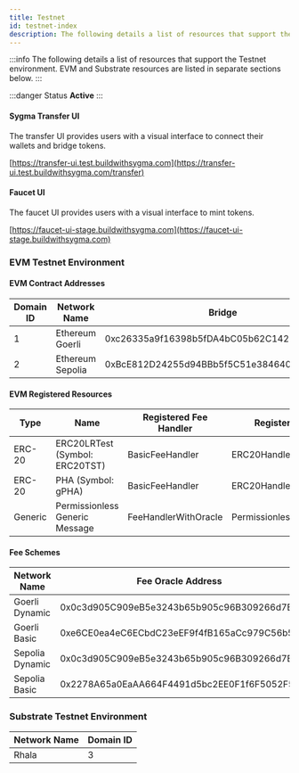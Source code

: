 ```yaml
---
title: Testnet
id: testnet-index
description: The following details a list of resources that support the Testnet environment.
---
```


:::info
The following details a list of resources that support the Testnet environment. EVM and Substrate resources are listed in separate sections below.
:::

:::danger Status
**Active**
:::

#### Sygma Transfer UI

The transfer UI provides users with a visual interface to connect their wallets and bridge tokens.

[https://transfer-ui.test.buildwithsygma.com](https://transfer-ui.test.buildwithsygma.com/transfer)

#### Faucet UI

The faucet UI provides users with a visual interface to mint tokens.

[https://faucet-ui-stage.buildwithsygma.com](https://faucet-ui-stage.buildwithsygma.com)

### EVM Testnet Environment

#### EVM Contract Addresses


| Domain ID | Network Name    | Bridge                                     | Control Segregator                         | Fee Router                                 | Dynamic ERC-20 Fee Handler                    | Dynamic Generic ERC20 Fee Handler                    | ERC-20 Handler                              | ERC-721 Handler                             | Permissionless Generic Handler                            | Permissioned Generic Handler                            |
| --------- | --------------- | ------------------------------------------ | ------------------------------------------ | ------------------------------------------ | ------------------------------------------ | ------------------------------------------ | ------------------------------------------ | ------------------------------------------ | ------------------------------------------ | ------------------------------------------ |
| 1         | Ethereum Goerli | 0xc26335a9f16398b5fDA4bC05b62C1429D8a4d755 | 0x2754646256b845441Aa95a9983d30785c786843F | 0xBcE136Ec4510BA4D748994d057637A5B4FaDb614 | 0xFFe695A0CBB0492942323d8164C9d923c11d087A | 0x307ac28Be1c7225A09D4d93937828Fd7C550CB51 | 0x7Ed4B14a82B2F2C4DfB13DC4Eac00205EDEff6C2 | 0xf6477020C0881879Bb8140089a63122c561a151F | 0x56826b015911E2E14AE64fc5d7996cbDDea906cd | 0x8FBa234373065697dB623F3e3Fe09AA7dbb7E876 |
| 2         | Ethereum Sepolia | 0xBcE812D24255d94BBb5f5C51e384640a492ac178 | 0x6Ce0B56969aE171F893A7E7233A92EDB4C26EfA6 | 0xa7bE76F57329207Ed886281d20DD7DC3804f3d51 | 0x9efbd1BA6F0ed4a6E1f30296e7f231d200906129 | 0xD61bC4532F9E8146922E25b8137D25662feE3f9F | 0xa5b71C034a8370AAF0326a5B646A36A9d7C821E7 | 0x76A4557Bd3bc6088Cc94f8aCb6a8006f1F592B3f | 0x023aE1Eeb892983a26F77D83D8fFf1447dD311aa | 0xc4ECEfc21acD9e52bE384314FCB0cCF08DCdB23b |

#### EVM Registered Resources


| Type    | Name | Registered Fee Handler      | Registered Handler | Bridging Strategy | Resource ID                                                        | Goerli Contract Address                    | Sepolia Contract Address                    | 
| ------- | ------------- | ------------- | ------------- | -------------- | ------------------------------------------------------------------ | ------------------------------------------ | ------------------------------------------ | 
| ERC-20   | ERC20LRTest (Symbol: ERC20TST)  | BasicFeeHandler      | ERC20Handler | Lock/Release   | 0x0000000000000000000000000000000000000000000000000000000000000300 | 0x3F9A68fF29B3d86a6928C44dF171A984F6180009 | 0x7d58589b6C1Ba455c4060a3563b9a0d447Bef9af | 
| ERC-20  | PHA (Symbol: gPHA)     | BasicFeeHandler      | ERC20Handler | Lock/Release      | 0x0000000000000000000000000000000000000000000000000000000000001000 | 0xB376b0Ee6d8202721838e76376e81eEc0e2FE864 | 0x0 |
| Generic | Permissionless Generic Message      | FeeHandlerWithOracle     | PermissionlessGenericHandler | GMP            | 0x0000000000000000000000000000000000000000000000000000000000000500 | N/A                                        | N/A                                        | N/A                                        | 0x0

#### Fee Schemes

Network Name | Fee Oracle Address                                                      | Fee Type   | Fee Percent/Amount | Gas Amount |
| ------- | ------------------------------------------------------------------ | ---------- | ------------------ | ------ |
Goerli Dynamic | 0x0c3d905C909eB5e3243b65b905c96B309266d7BB | Fee oracle | 3% | 100000 |
Goerli Basic | 0xe6CE0ea4eC6ECbdC23eEF9f4fB165aCc979C56b5 | Base fee   | 0.001 ETH | |
Sepolia Dynamic | 0x0c3d905C909eB5e3243b65b905c96B309266d7BB | Fee oracle   | 3% | 100000 |
Sepolia Basic | 0x2278A65a0EaAA664F4491d5bc2EE0F1f6F5052F5 | Base fee   | 0.001 ETH | |

### Substrate Testnet Environment

| Network Name                                                        | Domain ID   | 
| ----- | - |
| Rhala | 3 |